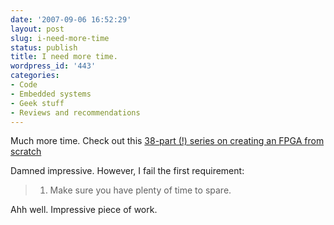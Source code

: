 ```yaml
---
date: '2007-09-06 16:52:29'
layout: post
slug: i-need-more-time
status: publish
title: I need more time.
wordpress_id: '443'
categories:
- Code
- Embedded systems
- Geek stuff
- Reviews and recommendations
---
```


Much more time. Check out this [38-part (!) series on creating an FPGA from scratch ](http://www.embedded.com/design/embeddedfpga/201803017?_requestid=401438)



Damned impressive. However, I fail the first requirement:


> 

> 
> 

>   1. Make sure you have plenty of time to spare.



Ahh well. Impressive piece of work.
